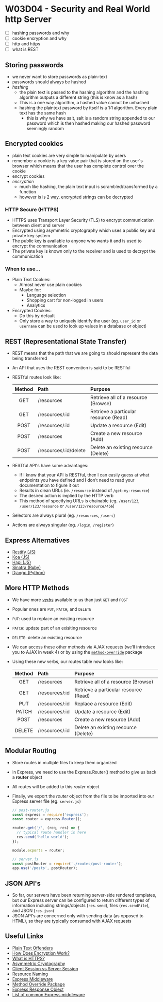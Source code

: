 # W03D04 - Security and Real World http Server

- [ ] hashing passwords and why
- [ ] cookie encryption and why
- [ ] http and https
- [ ] what is REST

## Storing passwords
- we never want to store passwords as plain-text
- passwords should always be hashed
- *hashing*
  - the plain text is passed to the hashing algorithm and the hashing algorithm outputs a different string (this is know as a hash)
  - This is a one way algorithm, a hashed value cannot be unhashed
  - hashing the plaintext password by itself is a 1:1 algorithm. Every plain text has the same hash
    - this is why we have salt, salt is a random string appended to our password which is then hashed making our hashed password seemingly random


## Encrypted cookies
- plain text cookies are very simple to manipulate by users
- remember a cookie is a key value pair that is stored on the user's browser which means that the user has complete control over the cookie
- encrypt cookies
- *encryption*
  - much like hashing, the plain text input is scrambled/transformed by a function
  - however is is 2 way, encrypted strings can be decrypted

### HTTP Secure (HTTPS)
* HTTPS uses Transport Layer Security (TLS) to encrypt communication between client and server
* Encrypted using asymmetric cryptography which uses a public key and private key system
* The public key is available to anyone who wants it and is used to encrypt the communication
* The private key is known only to the receiver and is used to decrypt the communication

### When to use...
* Plain Text Cookies:
  * Almost never use plain cookies
  * Maybe for:
    * Language selection
    * Shopping cart for non-logged in users
    * Analytics
* Encrypted Cookies:
  * Do this by default
  * Only store a way to uniquely identify the user (eg. `user_id` or `username` can be used to look up values in a database or object)

## REST (Representational State Transfer)

* REST means that the path that we are going to should represent the data being transferred
* An API that uses the REST convention is said to be RESTful
* RESTful routes look like:

  | **Method** | **Path** | **Purpose** |
  |:---:|:---|:---|
  | GET | /resources | Retrieve all of a resource (Browse) |
  | GET | /resources/:id | Retrieve a particular resource (Read) |
  | POST | /resources/:id | Update a resource (Edit) |
  | POST | /resources | Create a new resource (Add) |
  | POST | /resources/:id/delete | Delete an existing resource (Delete) |

* RESTful API's have some advantages:
  * If I know that your API is RESTful, then I can easily guess at what endpoints you have defined and I don't need to read your documentation to figure it out
  * Results in clean URLs (ie. `/resource` instead of `/get-my-resource`)
  * The desired action is implied by the HTTP verb
  * This method of specifying URLs is chainable (eg. `/user/123`, `/user/123/resource` or `/user/123/resource/456`)

* Selectors are always plural (eg. `/resources`, `/users`)
* Actions are always singular (eg. `/login`, `/register`)

## Express Alternatives
- [Restify (JS)](http://restify.com/)
- [Koa (JS)](https://koajs.com/)
- [Hapi (JS)](https://hapi.dev/api/?v=19.0.5)
- [Sinatra (Ruby)](http://sinatrarb.com/documentation.html)
- [Django (Python)](https://www.djangoproject.com/)

## More HTTP Methods
- We have more [*verbs*](https://developer.mozilla.org/en-US/docs/Web/HTTP/Methods) available to us than just `GET` and `POST`
- Popular ones are `PUT`, `PATCH`, and `DELETE`
- `PUT`: used to replace an existing resource
- `PATCH`: update part of an exisiting resource
- `DELETE`: delete an existing resource
- We can access these other methods via AJAX requests (we'll introduce you to AJAX in week 4) or by using the [`method-override`](https://www.npmjs.com/package/method-override) package
- Using these new verbs, our routes table now looks like:

  | **Method** | **Path** | **Purpose** |
  |:---:|:---|:---|
  | GET | /resources | Retrieve all of a resource (Browse) |
  | GET | /resources/:id | Retrieve a particular resource (Read) |
  | PUT | /resources/:id | Replace a resource (Edit) |
  | PATCH | /resources/:id | Update a resource (Edit) |
  | POST | /resources | Create a new resource (Add) |
  | DELETE | /resources/:id | Delete an existing resource (Delete) |

## Modular Routing
- Store routes in multiple files to keep them organized
- In Express, we need to use the Express.Router() method to give us back a **router** object
- All routes will be added to this _router_ object
- Finally, we export the _router_ object from the file to be imported into our Express server file (eg. `server.js`)

  ```js
  // post-router.js
  const express = require('express');
  const router = express.Router();

  router.get('/', (req, res) => {
    // typical route handler in here
    res.send('hello world');
  });

  module.exports = router;

  // server.js
  const postRouter = require('./routes/post-router');
  app.use('/posts', postRouter);
  ```

## JSON API's
- So far, our servers have been returning server-side rendered templates, but our Express server can be configured to return different types of information including strings/objects (`res.send`), files (`res.sendFile`), and JSON (`res.json`)
- JSON API's are concerned only with sending data (as opposed to HTML), so they are typically consumed with AJAX requests

## Useful Links
* [Plain Text Offenders](https://github.com/plaintextoffenders/plaintextoffenders/blob/master/offenders.csv)
* [How Does Encryption Work?](https://medium.com/searchencrypt/what-is-encryption-how-does-it-work-e8f20e340537)
* [What is HTTPS?](https://www.cloudflare.com/learning/ssl/what-is-https/)
* [Asymmetric Cryptography](https://searchsecurity.techtarget.com/definition/asymmetric-cryptography)
* [Client Session vs Server Session](http://www.rodsonluo.com/client-session-vs-server-session)
* [Resource Naming](https://restfulapi.net/resource-naming/)
* [Express Middleware](https://expressjs.com/en/guide/using-middleware.html)
* [Method Override Package](https://www.npmjs.com/package/method-override)
* [Express Response Object](http://expressjs.com/en/api.html#res)
* [List of common Express middleware](https://expressjs.com/en/resources/middleware.html)